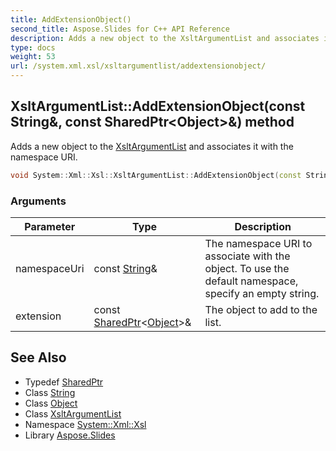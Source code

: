 ```yaml
---
title: AddExtensionObject()
second_title: Aspose.Slides for C++ API Reference
description: Adds a new object to the XsltArgumentList and associates it with the namespace URI.
type: docs
weight: 53
url: /system.xml.xsl/xsltargumentlist/addextensionobject/
---
```

## XsltArgumentList::AddExtensionObject(const String\&, const SharedPtr\<Object\>\&) method


Adds a new object to the [XsltArgumentList](../) and associates it with the namespace URI.

```cpp
void System::Xml::Xsl::XsltArgumentList::AddExtensionObject(const String &namespaceUri, const SharedPtr<Object> &extension)
```


### Arguments

| Parameter | Type | Description |
| --- | --- | --- |
| namespaceUri | const [String](../../../system/string/)\& | The namespace URI to associate with the object. To use the default namespace, specify an empty string. |
| extension | const [SharedPtr](../../../system/sharedptr/)\<[Object](../../../system/object/)\>\& | The object to add to the list. |

## See Also

* Typedef [SharedPtr](../../../system/sharedptr/)
* Class [String](../../../system/string/)
* Class [Object](../../../system/object/)
* Class [XsltArgumentList](../)
* Namespace [System::Xml::Xsl](../../)
* Library [Aspose.Slides](../../../)
